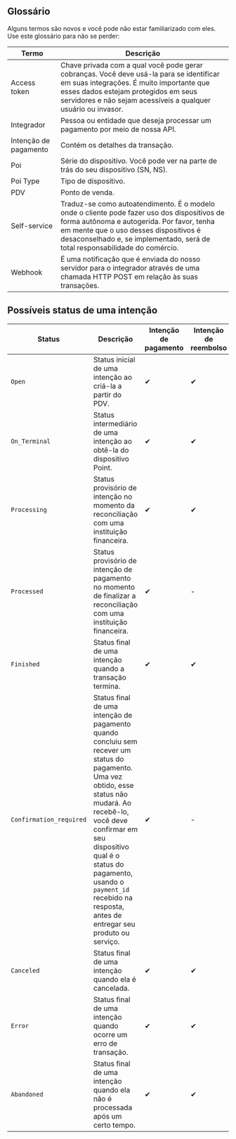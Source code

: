 ## Glossário

Alguns termos são novos e você pode não estar familiarizado com eles. Use este glossário para não se perder:

| Termo | Descrição |
| --- | --- |
| Access token | Chave privada com a qual você pode gerar cobranças. Você deve usá-la para se identificar em suas integrações. É muito importante que esses dados estejam protegidos em seus servidores e não sejam acessíveis a qualquer usuário ou invasor. |
| Integrador | Pessoa ou entidade que deseja processar um pagamento por meio de nossa API.|
| Intenção de pagamento | Contém os detalhes da transação.|
| Poi | Série do dispositivo. Você pode ver na parte de trás do seu dispositivo (SN, NS). |
| Poi Type | Tipo de dispositivo. |
| PDV | Ponto de venda.|
| Self-service | Traduz-se como autoatendimento. É o modelo onde o cliente pode fazer uso dos dispositivos de forma autônoma e autogerida. Por favor, tenha em mente que o uso desses dispositivos é desaconselhado e, se implementado, será de total responsabilidade do comércio. |
| Webhook | É uma notificação que é enviada do nosso servidor para o integrador através de uma chamada HTTP POST em relação às suas transações. |

## Possíveis status de uma intenção

| Status | Descrição | Intenção de pagamento | Intenção de reembolso |
|---|---|---|---|
| `Open` | Status inicial de uma intenção ao criá-la a partir do PDV. | ✔ | ✔ |
| `On_Terminal` | Status intermediário de uma intenção ao obtê-la do dispositivo Point. | ✔ | ✔ |
| `Processing` | Status provisório de intenção no momento da reconciliação com uma instituição financeira. | ✔ | ✔ |
| `Processed` | Status provisório de intenção de pagamento no momento de finalizar a reconciliação com uma instituição financeira. | ✔ | - |
| `Finished` | Status final de uma intenção quando a transação termina. | ✔ | ✔ |
| `Confirmation_required` | Status final de uma intenção de pagamento quando concluiu sem recever um status do pagamento. Uma vez obtido, esse status não mudará. Ao recebê-lo, você deve confirmar em seu dispositivo qual é o status do pagamento, usando o `payment_id` recebido na resposta, antes de entregar seu produto ou serviço. | ✔ | - |
| `Canceled` | Status final de uma intenção quando ela é cancelada. | ✔ | ✔ |
| `Error` | Status final de uma intenção quando ocorre um erro de transação. | ✔ | ✔ |
| `Abandoned` | Status final de uma intenção quando ela não é processada após um certo tempo. | ✔ | ✔ |
